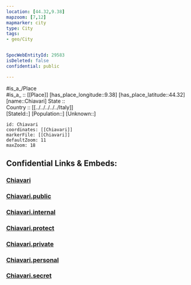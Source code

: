 ```yaml
---
location: [44.32,9.38] 
mapzoom: [7,12] 
mapmarker: city 
type: City
tags:
- geo/City


SpocWebEntityId: 29583
isDeleted: false
confidential: public

---
```

#is_a_/Place  
#is_a_ :: [[Place]] 
[has_place_longitude::9.38] 
[has_place_latitude::44.32] 
[name::Chiavari] 
State ::  
Country :: [[../../../../../Italy]]  
[StateId::] 
[Population::] 
[Unknown::] 


```leaflet
id: Chiavari
coordinates: [[Chiavari]] 
markerFile: [[Chiavari]] 
defaultZoom: 11 
maxZoom: 18
```


## Confidential Links & Embeds: 

### [Chiavari](/_Standards/Earth/Continent/Europe/Europe~South/Italy/regions~Italy/Liguria/Genova.Province/City/Chiavari.md) 

### [Chiavari.public](/_public/Earth/Continent/Europe/Europe~South/Italy/regions~Italy/Liguria/Genova.Province/City/Chiavari.public.md) 

### [Chiavari.internal](/_internal/Earth/Continent/Europe/Europe~South/Italy/regions~Italy/Liguria/Genova.Province/City/Chiavari.internal.md) 

### [Chiavari.protect](/_protect/Earth/Continent/Europe/Europe~South/Italy/regions~Italy/Liguria/Genova.Province/City/Chiavari.protect.md) 

### [Chiavari.private](/_private/Earth/Continent/Europe/Europe~South/Italy/regions~Italy/Liguria/Genova.Province/City/Chiavari.private.md) 

### [Chiavari.personal](/_personal/Earth/Continent/Europe/Europe~South/Italy/regions~Italy/Liguria/Genova.Province/City/Chiavari.personal.md) 

### [Chiavari.secret](/_secret/Earth/Continent/Europe/Europe~South/Italy/regions~Italy/Liguria/Genova.Province/City/Chiavari.secret.md)

